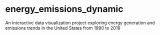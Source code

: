 # energy_emissions_dynamic
An interactive data visualization project exploring energy generation and emissions trends in the United States from 1990 to 2019

